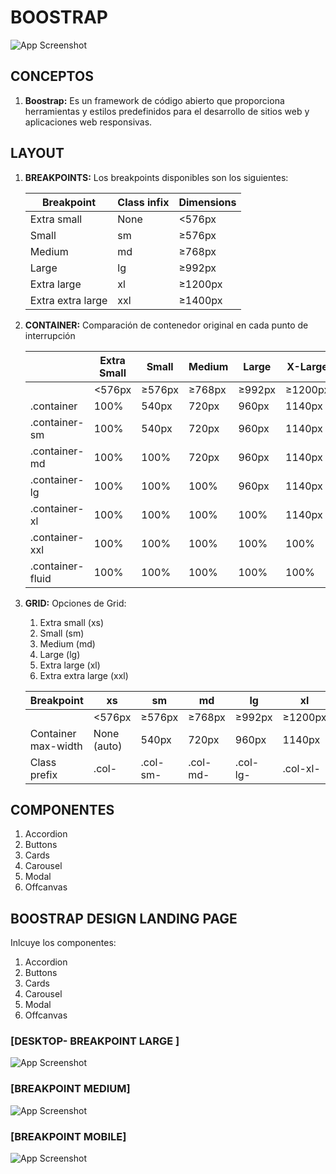 # BOOSTRAP

![App Screenshot](https://www.isbrasil.info/blog/_images/blog/destaques/2017/02/27/ainda-falta-a-imagem-que-esta-no-email-o-que-e-bootstrap_5a6d273c5b86b95c50aaf6e04941affa.webp)

## <h2>CONCEPTOS</h2>

1. **Boostrap:** Es un framework de código abierto que proporciona herramientas y estilos predefinidos para el desarrollo de sitios web y aplicaciones web responsivas.

## <h2 >LAYOUT</h2>

1. **BREAKPOINTS:**
Los breakpoints disponibles son los siguientes: 

    | Breakpoint           | Class infix | Dimensions  |
    |----------------------|-------------|-------------|
    | Extra small          | None        | <576px      |
    | Small                | sm          | ≥576px      |
    | Medium               | md          | ≥768px      |
    | Large                | lg          | ≥992px      |
    | Extra large          | xl          | ≥1200px     |
    | Extra extra large    | xxl         | ≥1400px     |


   
2. **CONTAINER:**
Comparación de contenedor original en cada punto de interrupción

    |                   | Extra Small | Small | Medium | Large | X-Large | XX-Large |
    |-------------------|-------------|-------|--------|-------|---------|----------|
    |                   | <576px      | ≥576px| ≥768px | ≥992px| ≥1200px | ≥1400px  |
    | .container        | 100%        | 540px | 720px  | 960px | 1140px  | 1320px   |
    | .container-sm     | 100%        | 540px | 720px  | 960px | 1140px  | 1320px   |
    | .container-md     | 100%        | 100%  | 720px  | 960px | 1140px  | 1320px   |
    | .container-lg     | 100%        | 100%  | 100%   | 960px | 1140px  | 1320px   |
    | .container-xl     | 100%        | 100%  | 100%   | 100%  | 1140px  | 1320px   |
    | .container-xxl    | 100%        | 100%  | 100%   | 100%  | 100%    | 1320px   |
    | .container-fluid  | 100%        | 100%  | 100%   | 100%  | 100%    | 100%     |

3. **GRID:**
    Opciones de Grid:
    
    1. Extra small (xs)
    2. Small (sm)
    3. Medium (md)
    4. Large (lg)
    5. Extra large (xl)
    6. Extra extra large (xxl)

    | Breakpoint | xs         | sm         | md         | lg         | xl         | xxl        |
    |------------|------------|------------|------------|------------|------------|------------|
    |            | <576px    | ≥576px    | ≥768px    | ≥992px    | ≥1200px   | ≥1400px   |
    | Container max-width | None (auto) | 540px      | 720px      | 960px      | 1140px     | 1320px     |
    | Class prefix | .col-      | .col-sm-   | .col-md-   | .col-lg-   | .col-xl-   | .col-xxl-  |


## <h2>COMPONENTES </h2>

1. Accordion
2. Buttons
3. Cards
4. Carousel
5. Modal
6. Offcanvas




## <h2>BOOSTRAP DESIGN LANDING PAGE</h2>

Inlcuye los componentes:
1. Accordion
2. Buttons
3. Cards
4. Carousel
5. Modal
6. Offcanvas


### <h3>[DESKTOP- BREAKPOINT LARGE ]</h3> 

 ![App Screenshot](https://i.ibb.co/wKP80yN/Boostrap-desktop.png)

### <h3>[BREAKPOINT MEDIUM]</h3> 

 ![App Screenshot](https://i.ibb.co/HGBJGcg/boostrap-md.png)


### <h3>[BREAKPOINT MOBILE]</h3> 

 ![App Screenshot](https://i.ibb.co/QYQGhZM/Bootstrap-mobile-127-0-0-1.png)

 